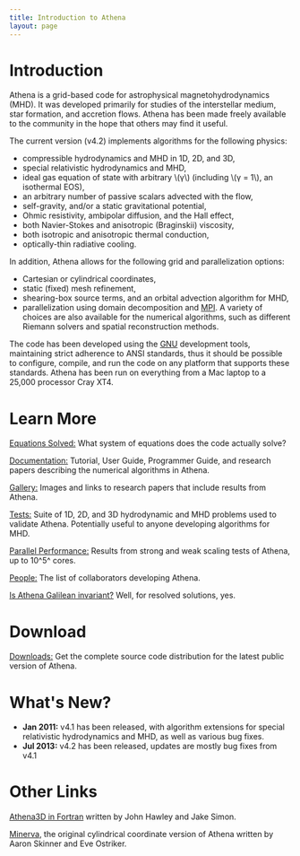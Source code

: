 ```yaml
---
title: Introduction to Athena
layout: page
---
```


Introduction
============

Athena is a grid-based code for astrophysical magnetohydrodynamics (MHD).
It was developed primarily for studies
of the interstellar medium, star formation, and accretion flows.
Athena has been made freely available to the community
in the hope that others may find it useful.

The current version (v4.2) implements algorithms for the following physics:
* compressible hydrodynamics and MHD in 1D, 2D, and 3D,
* special relativistic hydrodynamics and MHD,
* ideal gas equation of state with arbitrary \\(γ\\) (including \\(γ = 1\\), an isothermal EOS),
* an arbitrary number of passive scalars advected with the flow,
* self-gravity, and/or a static gravitational potential,
* Ohmic resistivity, ambipolar diffusion, and the Hall effect,
* both Navier-Stokes and anisotropic (Braginskii) viscosity,
* both isotropic and anisotropic thermal conduction,
* optically-thin radiative cooling.

In addition, Athena allows for the following grid and parallelization options:
* Cartesian or cylindrical coordinates,
* static (fixed) mesh refinement,
* shearing-box source terms, and an orbital advection algorithm for MHD,
* parallelization using domain decomposition and [MPI](http://www.mcs.anl.gov/mpi). 
A variety of choices are also available for the numerical algorithms, such as different Riemann solvers
and spatial reconstruction methods. 

The code has been developed using the [GNU](http://www.gnu.org) development tools,
maintaining strict adherence to ANSI standards, thus it should be possible
to configure, compile, and run the code on any platform that supports these
standards.  Athena has been run on everything from a Mac laptop to a 25,000 processor Cray XT4.

Learn More
==========
[Equations Solved:](/AthenaEqns) What system of equations does the code actually solve?

[Documentation:](/AthenaDocs) Tutorial, User Guide, Programmer Guide, and research
papers describing the numerical algorithms in Athena.

[Gallery:](http://www.astro.princeton.edu/~jstone/Athena/athena-apps/index.html) Images and links to research papers that include results from Athena.

[Tests:](http://www.astro.princeton.edu/~jstone/Athena/tests/index.html) Suite of 1D, 2D, and 3D hydrodynamic and MHD problems used to validate
Athena.  Potentially useful to anyone developing algorithms for MHD.

[Parallel Performance:](/AthenaDocsScaling) Results from strong and weak scaling tests of Athena, up to 10^5^ cores.

[People:](/AthenaDocsPeople) The list of collaborators developing Athena.

[Is Athena Galilean invariant?](/AthenaDocsGalileo)  Well, for resolved solutions, yes.

Download
========

[Downloads:](/AthenaDocsDownLd) Get the complete source code distribution for the latest public version of Athena.

What's New?
===========

* **Jan 2011:** v4.1 has been released, with algorithm extensions for special relativistic hydrodynamics and MHD, as well as various bug fixes.
* **Jul 2013:** v4.2 has been released, updates are mostly bug fixes from v4.1

Other Links
===========

[Athena3D in Fortran](http://www.astro.virginia.edu/VITA/athena.php) written by John Hawley and Jake Simon.

[Minerva](http://www.astro.umd.edu/~askinner/minerva), the original cylindrical coordinate version of Athena written by Aaron Skinner and
Eve Ostriker.
